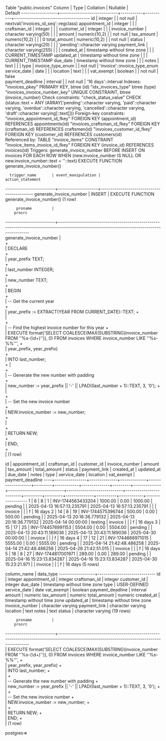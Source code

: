 Table "public.invoices"
      Column      |            Type             | Collation | Nullable |             
  Default
------------------+-----------------------------+-----------+----------+--------------------------------------
 id               | integer                     |           | not null | nextval('invoices_id_seq'::regclass)
 appointment_id   | integer                     |           |          |
 craftsman_id     | integer                     |           |          |
 customer_id      | integer                     |           |          |
 invoice_number   | character varying(50)       |           |          |
 amount           | numeric(10,2)               |           | not null |
 tax_amount       | numeric(10,2)               |           |          | 0
 total_amount     | numeric(10,2)               |           | not null |
 status           | character varying(20)       |           |          | 'pending'::character varying
 payment_link     | character varying(255)      |           |          |
 created_at       | timestamp without time zone |           |          | CURRENT_TIMESTAMP
 updated_at       | timestamp without time zone |           |          | CURRENT_TIMESTAMP
 due_date         | timestamp without time zone |           |          |
 notes            | text                        |           |          |
 type             | invoice_type_enum           |           | not null | 'invoice'::invoice_type_enum
 service_date     | date                        |           |          | 
 location         | text                        |           |          |
 vat_exempt       | boolean                     |           | not null | false       
 payment_deadline | interval                    |           | not null | '16 days'::interval
Indexes:
    "invoices_pkey" PRIMARY KEY, btree (id)
    "idx_invoices_type" btree (type)
    "invoices_invoice_number_key" UNIQUE CONSTRAINT, btree (invoice_number)
Check constraints:
    "check_status_value" CHECK (status::text = ANY (ARRAY['pending'::character varying, 'paid'::character varying, 'overdue'::character varying, 'cancelled'::character varying, 'draft'::character varying]::text[]))
Foreign-key constraints:
    "invoices_appointment_id_fkey" FOREIGN KEY (appointment_id) REFERENCES appointments(id)
    "invoices_craftsman_id_fkey" FOREIGN KEY (craftsman_id) REFERENCES craftsmen(id) 
    "invoices_customer_id_fkey" FOREIGN KEY (customer_id) REFERENCES customers(id)   
Referenced by:
    TABLE "invoice_items" CONSTRAINT "invoice_items_invoice_id_fkey" FOREIGN KEY (invoice_id) REFERENCES invoices(id)
Triggers:
    generate_invoice_number BEFORE INSERT ON invoices FOR EACH ROW WHEN (new.invoice_number IS NULL OR new.invoice_number::text = ''::text) EXECUTE FUNCTION generate_invoice_number()

      trigger_name       | event_manipulation |              action_statement        

-------------------------+--------------------+--------------------------------------------
 generate_invoice_number | INSERT             | EXECUTE FUNCTION generate_invoice_number()
(1 row)

         proname         |                                                           
        prosrc
-------------------------+---------------------------------------------------------------------------------------------------------------------------------------------   
 generate_invoice_number |                                                           
                                                                                 +   
                         | DECLARE                                                   
                                                                                 +   
                         |   year_prefix TEXT;                                       
                                                                                 +   
                         |   last_number INTEGER;                                    
                                                                                 +   
                         |   new_number TEXT;                                        
                                                                                 +   
                         | BEGIN                                                     
                                                                                 +   
                         |   -- Get the current year                                 
                                                                                 +   
                         |   year_prefix := EXTRACT(YEAR FROM CURRENT_DATE)::TEXT;                                                                                    +   
                         |                                                           
                                                                                 +   
                         |   -- Find the highest invoice number for this year                                                                                         +   
                         |   EXECUTE format('SELECT COALESCE(MAX(SUBSTRING(invoice_number FROM ''%s-(\d+)'')), 0) FROM invoices WHERE invoice_number LIKE ''%s-%%''', +   
                         |                  year_prefix, year_prefix)                
                                                                                 +   
                         |   INTO last_number;                                       
                                                                                 +
                         |                                                           
                                                                                 +   
                         |   -- Generate the new number with padding                 
                                                                                 +   
                         |   new_number := year_prefix || '-' || LPAD((last_number + 1)::TEXT, 3, '0');                                                               +   
                         |                                                           
                                                                                 +   
                         |   -- Set the new invoice number                           
                                                                                 +   
                         |   NEW.invoice_number := new_number;                       
                                                                                 +   
                         |                                                           
                                                                                 +   
                         |   RETURN NEW;                                             
                                                                                 +   
                         | END;                                                      
                                                                                 +   
                         |
(1 row)

 id | appointment_id | craftsman_id | customer_id |  invoice_number   | amount  | tax_amount | total_amount | status  | payment_link |         created_at         |         updated_at         |        due_date         |  notes  |  type   | service_date | location | vat_exempt | payment_deadline
----+----------------+--------------+-------------+-------------------+---------+------------+--------------+---------+--------------+----------------------------+----------------------------+-------------------------+---------+---------+--------------+----------+------------+------------------
  1 |              6 |            8 |           1 | INV-1744563433204 | 1000.00 |       0.00 |      1000.00 | pending |              | 2025-04-13 16:57:13.235791 | 2025-04-13 16:57:13.235791 |                         |         | invoice |              |          | f          | 16 days
  2 |             14 |            8 |          19 | INV-1744575396744 |  500.00 |       0.00 |       500.00 | pending |              | 2025-04-13 20:16:36.779132 | 2025-04-13 20:16:36.779132 | 2025-04-14 00:00:00     | testing | invoice |              |          | f          | 16 days
  3 |             15 |           17 |          25 | INV-1744576991153 | 5504.00 |       0.00 |      5504.00 | pending |              | 2025-04-13 20:43:11.189036 | 2025-04-13 20:43:11.189036 | 2025-04-30 00:00:00     |         | invoice |              |          | f          | 16 days
  4 |             17 |           12 |          21 | INV-1744666971015 | 5555.00 |       0.00 |      5555.00 | pending |              | 2025-04-14 21:42:48.486258 | 2025-04-14 21:42:48.486258 | 2025-04-28 21:42:51.015 |         | invoice |              |          | f          | 16 days
  5 |             18 |            8 |          27 | INV-1744817001971 |  289.00 |       0.00 |       289.00 | pending |              | 2025-04-16 15:23:13.834287 | 2025-04-16 15:23:13.834287 | 2025-04-30 15:23:21.971 |         | invoice |              |          | f          | 16 days
(5 rows)

   column_name    |          data_type
------------------+-----------------------------
 id               | integer
 appointment_id   | integer
 craftsman_id     | integer
 customer_id      | integer
 due_date         | timestamp without time zone
 type             | USER-DEFINED
 service_date     | date
 vat_exempt       | boolean
 payment_deadline | interval
 amount           | numeric
 tax_amount       | numeric
 total_amount     | numeric
 created_at       | timestamp without time zone
 updated_at       | timestamp without time zone
 invoice_number   | character varying
 payment_link     | character varying
 location         | text
 notes            | text
 status           | character varying
(19 rows)

         proname         |                                                           
        prosrc
-------------------------+---------------------------------------------------------------------------------------------------------------------------------------------   
                         |   EXECUTE format('SELECT COALESCE(MAX(SUBSTRING(invoice_number FROM ''%s-(\d+)'')), 0) FROM invoices WHERE invoice_number LIKE ''%s-%%''', +        
                         |                  year_prefix, year_prefix)                                                                                                 +        
                         |   INTO last_number;                                                                                                                        +        
                         |                                                                                                                                            +        
                         |   -- Generate the new number with padding                                                                                                  +        
                         |   new_number := year_prefix || '-' || LPAD((last_number + 1)::TEXT, 3, '0');                                                               +        
                         |                                                                                                                                            +        
                         |   -- Set the new invoice number                                                                                                            +        
                         |   NEW.invoice_number := new_number;                                                                                                        +        
                         |                                                                                                                                            +        
                         |   RETURN NEW;                                                                                                                              +        
                         | END;                                                                                                                                       +        
                         |
(1 row)

postgres=>

